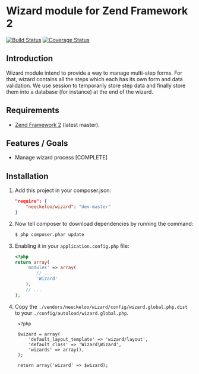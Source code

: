 Wizard module for Zend Framework 2
==================================

[![Build Status](https://secure.travis-ci.org/neeckeloo/Wizard.png?branch=master)](http://travis-ci.org/neeckeloo/Wizard)
[![Coverage Status](https://coveralls.io/repos/neeckeloo/Wizard/badge.png?branch=master)](https://coveralls.io/r/neeckeloo/Wizard)

Introduction
------------

Wizard module intend to provide a way to manage multi-step forms. For that, wizard contains all the steps which each has its own form and data validation. We use session to temporarily store step data and finally store them into a database (for instance) at the end of the wizard.

Requirements
------------

* [Zend Framework 2](https://github.com/zendframework/zf2) (latest master).

Features / Goals
----------------

* Manage wizard process [COMPLETE]

Installation
------------

1. Add this project in your composer.json:

    ```json
    "require": {
        "neeckeloo/wizard": "dev-master"
    }
    ```

2. Now tell composer to download dependencies by running the command:

    ```bash
    $ php composer.phar update
    ```

3. Enabling it in your `application.config.php` file:

    ```php
    <?php
    return array(
        'modules' => array(
            // ...
            'Wizard'
        ),
        // ...
    );
    ```

4. Copy the `./vendors/neeckeloo/wizard/config/wizard.global.php.dist` to your `./config/autoload/wizard.global.php`.

        <?php

        $wizard = array(
            'default_layout_template' => 'wizard/layout',
            'default_class' => 'Wizard\Wizard',
            'wizards' => array(),
        );

        return array('wizard' => $wizard);